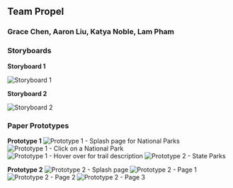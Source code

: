 ## Team Propel
### Grace Chen, Aaron Liu, Katya Noble, Lam Pham

### Storyboards

**Storyboard 1**

![Storyboard 1](url)

**Storyboard 2**

![Storyboard 2](url)

### Paper Prototypes

**Prototype 1**
![Prototype 1 - Splash page for National Parks](https://imgur.com/HW45HaA.png) 
![Prototype 1 - Click on a National Park](https://imgur.com/s8wJliG.png)
![Prototype 1 - Hover over for trail description](https://imgur.com/m4XR1ZB.png)
![Prototype 2 - State Parks](https://imgur.com/YaS6RnU.png) 

**Prototype 2**
![Prototype 2 - Splash page](https://imgur.com/Bi9kjM3.png)
![Prototype 2 - Page 1](https://imgur.com/UsBYrmQ.png)
![Prototype 2 - Page 2](https://imgur.com/SBNkDPX.png)
![Prototype 2 - Page 3](https://imgur.com/bpsw6Js.png)



